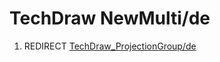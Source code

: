 # TechDraw NewMulti/de

1.  REDIRECT [TechDraw\_ProjectionGroup/de](TechDraw_ProjectionGroup/de.md)
